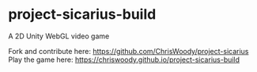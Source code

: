 # project-sicarius-build
A 2D Unity WebGL video game

Fork and contribute here: https://github.com/ChrisWoody/project-sicarius
Play the game here: https://chriswoody.github.io/project-sicarius-build